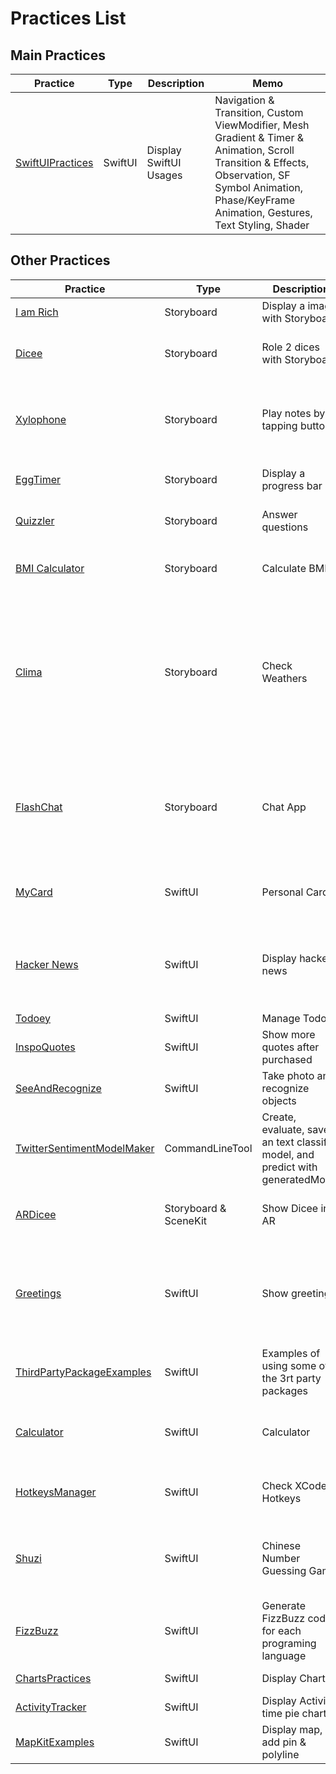 # Practices List

## Main Practices

| Practice                                                                                           | Type    | Description            | Memo                                                                                                                                                                                                     |
| -------------------------------------------------------------------------------------------------- | ------- | ---------------------- | -------------------------------------------------------------------------------------------------------------------------------------------------------------------------------------------------------- |
| [SwiftUIPractices](https://github.com/jinyongnan810/swift-ui-practices/tree/main/SwiftUIPractices) | SwiftUI | Display SwiftUI Usages | Navigation & Transition, Custom ViewModifier, Mesh Gradient & Timer & Animation, Scroll Transition & Effects, Observation, SF Symbol Animation, Phase/KeyFrame Animation, Gestures, Text Styling, Shader |

## Other Practices

| Practice                                                                                                               | Type                  | Description                                                                    | Memo                                                                                                                                                                            |
| ---------------------------------------------------------------------------------------------------------------------- | --------------------- | ------------------------------------------------------------------------------ | ------------------------------------------------------------------------------------------------------------------------------------------------------------------------------- |
| [I am Rich](https://github.com/jinyongnan810/swift-ui-practices/tree/main/I%20am%20Rich)                               | Storyboard            | Display a image with Storyboard                                                |                                                                                                                                                                                 |
| [Dicee](https://github.com/jinyongnan810/swift-ui-practices/tree/main/Dicee)                                           | Storyboard            | Role 2 dices with Storyboard                                                   | Link UI to code, avoid blocking UI, Alignment and Constraints                                                                                                                   |
| [Xylophone](https://github.com/jinyongnan810/swift-ui-practices/tree/main/Xylophone)                                   | Storyboard            | Play notes by tapping buttons                                                  | Link onPressed method to multiple buttons, AVAudioPlayer, Load bundle files, UIView.animate                                                                                     |
| [EggTimer](https://github.com/jinyongnan810/swift-ui-practices/tree/main/EggTimer)                                     | Storyboard            | Display a progress bar                                                         | Timer, Progress View + UIView.animate                                                                                                                                           |
| [Quizzler](https://github.com/jinyongnan810/swift-ui-practices/tree/main/Quizzler)                                     | Storyboard            | Answer questions                                                               | MVC pattern, struct, mutating struct                                                                                                                                            |
| [BMI Calculator](https://github.com/jinyongnan810/swift-ui-practices/tree/main/BMI%20Calculator)                       | Storyboard            | Calculate BMI                                                                  | Multiple ViewController, use segue to show modal view                                                                                                                           |
| [Clima](https://github.com/jinyongnan810/swift-ui-practices/tree/main/Clima)                                           | Storyboard            | Check Weathers                                                                 | Light and Dark mode color & image, using pdf(or any vector image) as image, Make API call & Parse JSON, Protocol & Delegate, Request location & handle permission, hide API Key |
| [FlashChat](https://github.com/jinyongnan810/swift-ui-practices/tree/main/FlashChat)                                   | Storyboard            | Chat App                                                                       | Embed in Navigation Controller, auto and manual segue, Firebase Auth/Firestore, TableView, avoid Keyboard, keyboard actions                                                     |
| [MyCard](https://github.com/jinyongnan810/swift-ui-practices/tree/main/MyCard)                                         | SwiftUI               | Personal Card                                                                  | Import fonts, Extract Views, Show toast & bind status                                                                                                                           |
| [Hacker News](https://github.com/jinyongnan810/swift-ui-practices/tree/main/HackerNews)                                | SwiftUI               | Display hacker news                                                            | SwiftUI list, NavigationView & NavigationLink, Networking, Publish data, Display webview & show loading                                                                         |
| [Todoey](https://github.com/jinyongnan810/swift-ui-practices/tree/main/Todoey)                                         | SwiftUI               | Manage Todos                                                                   | SwiftUI Core Data,                                                                                                                                                              |
| [InspoQuotes](https://github.com/jinyongnan810/swift-ui-practices/tree/main/InspoQuotes)                               | SwiftUI               | Show more quotes after purchased                                               | Check, detect, and make In-App purchases                                                                                                                                        |
| [SeeAndRecognize](https://github.com/jinyongnan810/swift-ui-practices/tree/main/SeeAndRecognize)                       | SwiftUI               | Take photo and recognize objects                                               | Take photo, CoreML                                                                                                                                                              |
| [TwitterSentimentModelMaker](https://github.com/jinyongnan810/swift-ui-practices/tree/main/TwitterSentimentModelMaker) | CommandLineTool       | Create, evaluate, save an text classify model, and predict with generatedModel | CreateML, NLP classify model                                                                                                                                                    |
| [ARDicee](https://github.com/jinyongnan810/swift-ui-practices/tree/main/ARDicee)                                       | Storyboard & SceneKit | Show Dicee in AR                                                               | Display Objects in AR, Detect plane, Set object position                                                                                                                        |
| [Greetings](https://github.com/jinyongnan810/swift-ui-practices/tree/main/Greetings)                                   | SwiftUI               | Show greetings                                                                 | Light and Dark mode, Localization and @AppStorage, Handle landscape mode, Detect iPad. Share code with mac app                                                                  |
| [ThirdPartyPackageExamples](https://github.com/jinyongnan810/swift-ui-practices/tree/main/ThirdPartyPackageExamples)   | SwiftUI               | Examples of using some of the 3rt party packages                               | [Lottie](https://airbnb.io/lottie/#/ios?id=swiftui)                                                                                                                             |
| [Calculator](https://github.com/jinyongnan810/swift-ui-practices/tree/main/Calculator)                                 | SwiftUI               | Calculator                                                                     | Light and dark mode, AnyView, NSExpression, NumberFormatter, Detect iPad                                                                                                        |
| [HotkeysManager](https://github.com/jinyongnan810/swift-ui-practices/tree/main/HotkeysManager)                         | SwiftUI               | Check XCode Hotkeys                                                            | Display list sections, search list, Theme for ipad and mac                                                                                                                      |
| [Shuzi](https://github.com/jinyongnan810/swift-ui-practices/tree/main/Shuzi)                                           | SwiftUI               | Chinese Number Guessing Game                                                   | Unit Test, Text to speech, play sounds, display sheet and fullscreen view, fetch api data                                                                                       |
| [FizzBuzz](https://github.com/jinyongnan810/swift-ui-practices/tree/main/FizzBuzz)                                     | SwiftUI               | Generate FizzBuzz code for each programing language                            | Define Raw String, context menu, copy to clipboard                                                                                                                              |
| [ChartsPractices](https://github.com/jinyongnan810/swift-ui-practices/tree/main/ChartsPractices)                       | SwiftUI               | Display Charts                                                                 | Self-made and os-like charts                                                                                                                                                    |
| [ActivityTracker](https://github.com/jinyongnan810/swift-ui-practices/tree/main/ActivityTracker)                       | SwiftUI               | Display Activity time pie chart                                                | Pie/Doughnut chart, SwiftData                                                                                                                                                   |
| [MapKitExamples](https://github.com/jinyongnan810/swift-ui-practices/tree/main/MapKitExamples)                         | SwiftUI               | Display map, add pin & polyline                                                | MapKit                                                                                                                                                                          |
